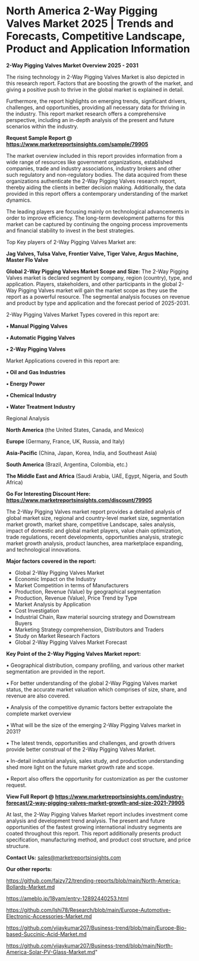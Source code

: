 # North America 2-Way Pigging Valves Market 2025 | Trends and Forecasts, Competitive Landscape, Product and Application Information

<Strong> 2-Way Pigging Valves Market Overview 2025 - 2031</strong>

The rising technology in 2-Way Pigging Valves Market is also depicted in this research report. Factors that are boosting the growth of the market, and giving a positive push to thrive in the global market is explained in detail.

Furthermore, the report highlights on emerging trends, significant drivers, challenges, and opportunities, providing all necessary data for thriving in the industry. This report market research offers a comprehensive perspective, including an in-depth analysis of the present and future scenarios within the industry.

<strong>Request Sample Report @ <a href=https://www.marketreportsinsights.com/sample/79905>https://www.marketreportsinsights.com/sample/79905</a></strong>

The market overview included in this report provides information from a wide range of resources like government organizations, established companies, trade and industry associations, industry brokers and other such regulatory and non-regulatory bodies. The data acquired from these organizations authenticate the 2-Way Pigging Valves research report, thereby aiding the clients in better decision making. Additionally, the data provided in this report offers a contemporary understanding of the market dynamics.

The leading players are focusing mainly on technological advancements in order to improve efficiency. The long-term development patterns for this market can be captured by continuing the ongoing process improvements and financial stability to invest in the best strategies.

Top Key players of 2-Way Pigging Valves Market are:

<strong>Jag Valves, Tulsa Valve, Frontier Valve, Tiger Valve, Argus Machine, Master Flo Valve</strong>

<strong><b>Global 2-Way Pigging Valves Market Scope and Size:</b></strong>
The 2-Way Pigging Valves market is declared segment by company, region (country), type, and application. Players, stakeholders, and other participants in the global 2-Way Pigging Valves market will gain the market scope as they use the report as a powerful resource. The segmental analysis focuses on revenue and product by type and application and the forecast period of 2025-2031.

2-Way Pigging Valves Market Types covered in this report are:

<strong>• Manual Pigging Valves

• Automatic Pigging Valves

• 2-Way Pigging Valves</strong>

Market Applications covered in this report are:

<strong>• Oil and Gas Industries

• Energy Power

• Chemical Industry

• Water Treatment Industry</strong> 

Regional Analysis

<strong>North America</strong> (the United States, Canada, and Mexico)

<strong>Europe</strong> (Germany, France, UK, Russia, and Italy)

<strong>Asia-Pacific</strong> (China, Japan, Korea, India, and Southeast Asia)

<strong>South America</strong> (Brazil, Argentina, Colombia, etc.)

<strong>The Middle East and Africa</strong> (Saudi Arabia, UAE, Egypt, Nigeria, and South Africa)

<strong>Go For Interesting Discount Here: <a href=https://www.marketreportsinsights.com/discount/79905>https://www.marketreportsinsights.com/discount/79905</a></strong>

The 2-Way Pigging Valves market report provides a detailed analysis of global market size, regional and country-level market size, segmentation market growth, market share, competitive Landscape, sales analysis, impact of domestic and global market players, value chain optimization, trade regulations, recent developments, opportunities analysis, strategic market growth analysis, product launches, area marketplace expanding, and technological innovations.

<strong><b>Major factors covered in the report:</b></strong>
<ul>
  <li>Global 2-Way Pigging Valves Market </li>
  <li>Economic Impact on the Industry</li>
  <li>Market Competition in terms of Manufacturers</li>
  <li>Production, Revenue (Value) by geographical segmentation</li>
  <li>Production, Revenue (Value), Price Trend by Type</li>
  <li>Market Analysis by Application</li>
  <li>Cost Investigation</li>
  <li>Industrial Chain, Raw material sourcing strategy and Downstream Buyers</li>
  <li>Marketing Strategy comprehension, Distributors and Traders</li>
  <li>Study on Market Research Factors</li>
  <li>Global 2-Way Pigging Valves Market Forecast</li>
</ul>

<strong><b>Key Point of the 2-Way Pigging Valves Market report:</b></strong>

• Geographical distribution, company profiling, and various other market segmentation are provided in the report.

• For better understanding of the global 2-Way Pigging Valves market status, the accurate market valuation which comprises of size, share, and revenue are also covered.

• Analysis of the competitive dynamic factors better extrapolate the complete market overview

• What will be the size of the emerging 2-Way Pigging Valves market in 2031?

• The latest trends, opportunities and challenges, and growth drivers provide better construal of the 2-Way Pigging Valves Market.

• In-detail industrial analysis, sales study, and production understanding shed more light on the future market growth rate and scope.

• Report also offers the opportunity for customization as per the customer request.

<strong><b>View Full Report @ <a href=https://www.marketreportsinsights.com/industry-forecast/2-way-pigging-valves-market-growth-and-size-2021-79905>https://www.marketreportsinsights.com/industry-forecast/2-way-pigging-valves-market-growth-and-size-2021-79905</a></b></strong>


At last, the 2-Way Pigging Valves Market report includes investment come analysis and development trend analysis. The present and future opportunities of the fastest growing international industry segments are coated throughout this report. This report additionally presents product specification, manufacturing method, and product cost structure, and price structure.

<strong>Contact Us:</strong>
sales@marketreportsinsights.com

<strong>Our other reports:</strong>

<a href=https://github.com/faizy72/trending-reports/blob/main/North-America-Bollards-Market.md>https://github.com/faizy72/trending-reports/blob/main/North-America-Bollards-Market.md</a>

<a href=https://ameblo.jp/18yam/entry-12892440253.html>https://ameblo.jp/18yam/entry-12892440253.html</a>

<a href=https://github.com/Ishi78/Research/blob/main/Europe-Automotive-Electronic-Accessories-Market.md>https://github.com/Ishi78/Research/blob/main/Europe-Automotive-Electronic-Accessories-Market.md</a>

<a href=https://github.com/vijaykumar207/Business-trend/blob/main/Europe-Bio-based-Succinic-Acid-Market.md>https://github.com/vijaykumar207/Business-trend/blob/main/Europe-Bio-based-Succinic-Acid-Market.md</a>

<a href=https://github.com/vijaykumar207/Business-trend/blob/main/North-America-Solar-PV-Glass-Market.md>https://github.com/vijaykumar207/Business-trend/blob/main/North-America-Solar-PV-Glass-Market.md</a>"
